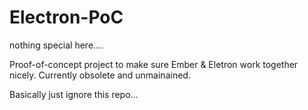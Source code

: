 # Electron-PoC

nothing special here....

Proof-of-concept project to make sure Ember & Eletron work together nicely. Currently obsolete and unmainained. 

Basically just ignore this repo...

